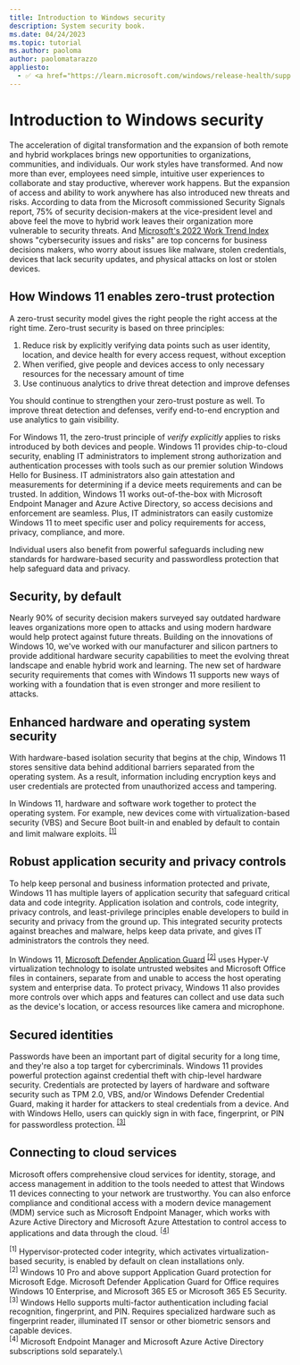 ```yaml
---
title: Introduction to Windows security
description: System security book.
ms.date: 04/24/2023
ms.topic: tutorial
ms.author: paoloma
author: paolomatarazzo
appliesto:
  - ✅ <a href="https://learn.microsoft.com/windows/release-health/supported-versions-windows-client" target="_blank">Windows 11</a>
---
```


# Introduction to Windows security

The acceleration of digital transformation and the expansion of both remote and hybrid workplaces brings new opportunities to organizations, communities, and individuals. Our work styles have transformed. And now more than ever, employees need simple, intuitive user experiences to collaborate and stay productive, wherever work happens. But the expansion of access and ability to work anywhere has also introduced new threats and risks. According to data from the Microsoft commissioned Security Signals report, 75% of security decision-makers at the vice-president level and above feel the move to hybrid work leaves their organization more vulnerable to security threats. And [Microsoft's 2022 Work Trend Index](https://www.microsoft.com/security/blog/2022/04/05/new-security-features-for-windows-11-will-help-protect-hybrid-work/) shows "cybersecurity issues and risks" are top concerns for business decisions makers, who worry about issues like malware, stolen credentials, devices that lack security updates, and physical attacks on lost or stolen devices.

## How Windows 11 enables zero-trust protection

A zero-trust security model gives the right people the right access at the right time. Zero-trust security is based on three principles:

1. Reduce risk by explicitly verifying data points such as user identity, location, and device health for every access request, without exception
2. When verified, give people and devices access to only necessary resources for the necessary amount of time
3. Use continuous analytics to drive threat detection and improve defenses

You should continue to strengthen your zero-trust posture as well. To improve threat detection and defenses, verify end-to-end encryption and use analytics to gain visibility.

For Windows 11, the zero-trust principle of *verify explicitly* applies to risks introduced by both devices and people. Windows 11 provides chip-to-cloud security, enabling IT administrators to implement strong authorization and authentication processes with tools such as our premier solution Windows Hello for Business. IT administrators also gain attestation and measurements for determining if a device meets requirements and can be trusted. In addition, Windows 11 works out-of-the-box with Microsoft Endpoint Manager and Azure Active Directory, so access decisions and enforcement are seamless. Plus, IT administrators can easily customize Windows 11 to meet specific user and policy requirements for access, privacy, compliance, and more.

Individual users also benefit from powerful safeguards including new standards for hardware-based security and passwordless protection that help safeguard data and privacy.

## Security, by default

Nearly 90% of security decision makers surveyed say outdated hardware leaves organizations more open to attacks and using modern hardware would help protect against future threats. Building on the innovations of Windows 10, we've worked with our manufacturer and silicon partners to provide additional hardware security capabilities to meet the evolving threat landscape and enable hybrid work and learning. The new set of hardware security requirements that comes with Windows 11 supports new ways of working with a foundation that is even stronger and more resilient to attacks.

## Enhanced hardware and operating system security

With hardware-based isolation security that begins at the chip, Windows 11 stores sensitive data behind additional barriers separated from the operating system. As a result, information including encryption keys and user credentials are protected from unauthorized access and tampering.

In Windows 11, hardware and software work together to protect the operating system. For example, new devices come with virtualization-based security (VBS) and Secure Boot built-in and enabled by default to contain and limit malware exploits. <sup>[\[1\]](#note1)</sup>

## Robust application security and privacy controls

To help keep personal and business information protected and private, Windows 11 has multiple layers of application security that safeguard critical data and code integrity. Application isolation and controls, code integrity, privacy controls, and least-privilege principles enable developers to build in security and privacy from the ground up. This integrated security protects against breaches and malware, helps keep data private, and gives IT administrators the controls they need.

In Windows 11, [Microsoft Defender Application Guard](/windows-hardware/design/device-experiences/oem-app-guard) <sup>[\[2\]](#note2)</sup> uses Hyper-V virtualization technology to isolate untrusted websites and Microsoft Office files in containers, separate from and unable to access the host operating system and enterprise data. To protect privacy, Windows 11 also provides more controls over which apps and features can collect and use data such as the device's location, or access resources like camera and microphone.

## Secured identities

Passwords have been an important part of digital security for a long time, and they're also a top target for cybercriminals. Windows 11 provides powerful protection against credential theft with chip-level hardware security. Credentials are protected by layers of hardware and software security such as TPM 2.0, VBS, and/or Windows Defender Credential Guard, making it harder for attackers to steal credentials from a device. And with Windows Hello, users can quickly sign in with face, fingerprint, or PIN for passwordless protection. <sup>[\[3\]](#note3)</sup>

## Connecting to cloud services

Microsoft offers comprehensive cloud services for identity, storage, and access management in addition to the tools needed to attest that Windows 11 devices connecting to your network are trustworthy. You can also enforce compliance and conditional access with a modern device management (MDM) service such as Microsoft Endpoint Manager, which works with Azure Active Directory and Microsoft Azure Attestation to control access to applications and data through the cloud. <sup>[\[4\]](#note4)</sup>

<sup><a name="note1"></a>[1]</sup> Hypervisor-protected coder integrity, which activates virtualization-based security, is enabled by default on clean installations only.\
<sup><a name="note2"></a>[2]</sup> Windows 10 Pro and above support Application Guard protection for Microsoft Edge. Microsoft Defender Application Guard for Office requires Windows 10 Enterprise, and Microsoft 365 E5 or Microsoft 365 E5 Security.\
<sup><a name="note3"></a>[3]</sup> Windows Hello supports multi-factor authentication including facial recognition, fingerprint, and PIN. Requires specialized hardware such as fingerprint reader, illuminated IT sensor or other biometric sensors and capable devices.\
<sup><a name="note4"></a>[4]</sup> Microsoft Endpoint Manager and Microsoft Azure Active Directory subscriptions sold separately.\
